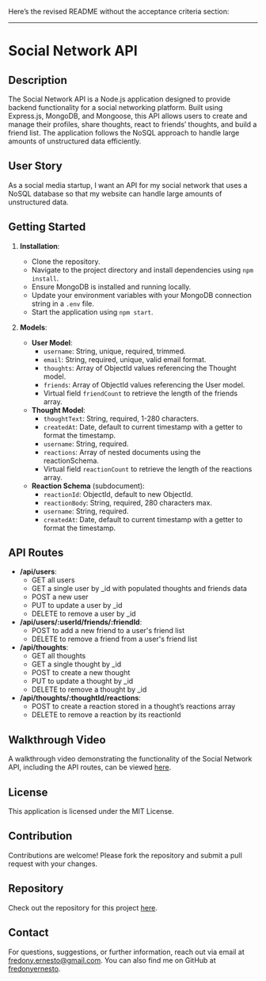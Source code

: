 Here’s the revised README without the acceptance criteria section:

---

# Social Network API

## Description
The Social Network API is a Node.js application designed to provide backend functionality for a social networking platform. Built using Express.js, MongoDB, and Mongoose, this API allows users to create and manage their profiles, share thoughts, react to friends’ thoughts, and build a friend list. The application follows the NoSQL approach to handle large amounts of unstructured data efficiently.

## User Story
As a social media startup, I want an API for my social network that uses a NoSQL database so that my website can handle large amounts of unstructured data.

## Getting Started

1. **Installation**:
   - Clone the repository.
   - Navigate to the project directory and install dependencies using `npm install`.
   - Ensure MongoDB is installed and running locally.
   - Update your environment variables with your MongoDB connection string in a `.env` file.
   - Start the application using `npm start`.

2. **Models**:
   - **User Model**:
     - `username`: String, unique, required, trimmed.
     - `email`: String, required, unique, valid email format.
     - `thoughts`: Array of ObjectId values referencing the Thought model.
     - `friends`: Array of ObjectId values referencing the User model.
     - Virtual field `friendCount` to retrieve the length of the friends array.
   - **Thought Model**:
     - `thoughtText`: String, required, 1-280 characters.
     - `createdAt`: Date, default to current timestamp with a getter to format the timestamp.
     - `username`: String, required.
     - `reactions`: Array of nested documents using the reactionSchema.
     - Virtual field `reactionCount` to retrieve the length of the reactions array.
   - **Reaction Schema** (subdocument):
     - `reactionId`: ObjectId, default to new ObjectId.
     - `reactionBody`: String, required, 280 characters max.
     - `username`: String, required.
     - `createdAt`: Date, default to current timestamp with a getter to format the timestamp.

## API Routes
- **/api/users**:
  - GET all users
  - GET a single user by _id with populated thoughts and friends data
  - POST a new user
  - PUT to update a user by _id
  - DELETE to remove a user by _id
- **/api/users/:userId/friends/:friendId**:
  - POST to add a new friend to a user's friend list
  - DELETE to remove a friend from a user's friend list
- **/api/thoughts**:
  - GET all thoughts
  - GET a single thought by _id
  - POST to create a new thought
  - PUT to update a thought by _id
  - DELETE to remove a thought by _id
- **/api/thoughts/:thoughtId/reactions**:
  - POST to create a reaction stored in a thought’s reactions array
  - DELETE to remove a reaction by its reactionId

## Walkthrough Video
A walkthrough video demonstrating the functionality of the Social Network API, including the API routes, can be viewed [here](https://link-to-your-video).

## License
This application is licensed under the MIT License.

## Contribution
Contributions are welcome! Please fork the repository and submit a pull request with your changes.

## Repository
Check out the repository for this project [here](https://github.com/your-unique-repo-name).

## Contact
For questions, suggestions, or further information, reach out via email at [fredony.ernesto@gmail.com](mailto:fredony.ernesto@gmail.com). You can also find me on GitHub at [fredonyernesto](https://github.com/fredonyernesto).

